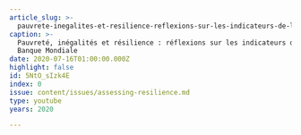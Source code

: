```yaml
---
article_slug: >-
  pauvrete-inegalites-et-resilience-reflexions-sur-les-indicateurs-de-la-banque-mondiale
caption: >-
  Pauvreté, inégalités et résilience : réflexions sur les indicateurs de la
  Banque Mondiale
date: 2020-07-16T01:00:00.000Z
highlight: false
id: 5NtO_sIzk4E
index: 0
issue: content/issues/assessing-resilience.md
type: youtube
years: 2020

---
```

